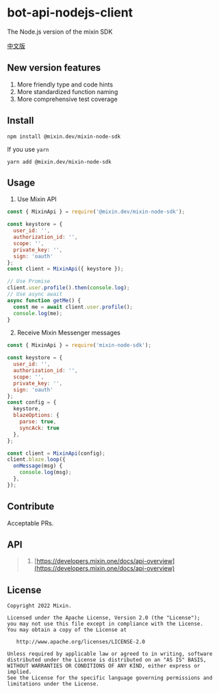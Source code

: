 # bot-api-nodejs-client

The Node.js version of the mixin SDK

[中文版](./README.zh-CN.md)

## New version features

1. More friendly type and code hints
2. More standardized function naming
3. More comprehensive test coverage

## Install

```shell
npm install @mixin.dev/mixin-node-sdk
```

If you use `yarn`

```shell
yarn add @mixin.dev/mixin-node-sdk
```

## Usage

1. Use Mixin API

```js
const { MixinApi } = require('@mixin.dev/mixin-node-sdk');

const keystore = {
  user_id: '',
  authorization_id: '',
  scope: '',
  private_key: '',
  sign: 'oauth'
};
const client = MixinApi({ keystore });

// Use Promise
client.user.profile().then(console.log);
// Use async await
async function getMe() {
  const me = await client.user.profile();
  console.log(me);
}
```

2. Receive Mixin Messenger messages

```js
const { MixinApi } = require('mixin-node-sdk');

const keystore = {
  user_id: '',
  authorization_id: '',
  scope: '',
  private_key: '',
  sign: 'oauth'
};
const config = {
  keystore,
  blazeOptions: { 
    parse: true, 
    syncAck: true 
  },
};

const client = MixinApi(config);
client.blaze.loop({
  onMessage(msg) {
    console.log(msg);
  },
});
```

## Contribute

Acceptable PRs.

## API

> 1. [https://developers.mixin.one/docs/api-overview](https://developers.mixin.one/docs/api-overview)

## License

```
Copyright 2022 Mixin.

Licensed under the Apache License, Version 2.0 (the "License");
you may not use this file except in compliance with the License.
You may obtain a copy of the License at

   http://www.apache.org/licenses/LICENSE-2.0

Unless required by applicable law or agreed to in writing, software
distributed under the License is distributed on an "AS IS" BASIS,
WITHOUT WARRANTIES OR CONDITIONS OF ANY KIND, either express or implied.
See the License for the specific language governing permissions and
limitations under the License.
```
